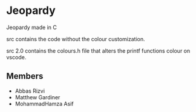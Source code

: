 # Jeopardy
Jeopardy made in C

src contains the code without the colour customization.

src 2.0 contains the colours.h file that alters the printf functions colour on vscode.

## Members
- Abbas Rizvi
- Matthew Gardiner
- MohammadHamza Asif
